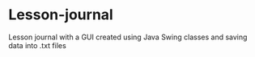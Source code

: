 # Lesson-journal
Lesson journal with a GUI created using Java Swing classes and saving data into .txt files
